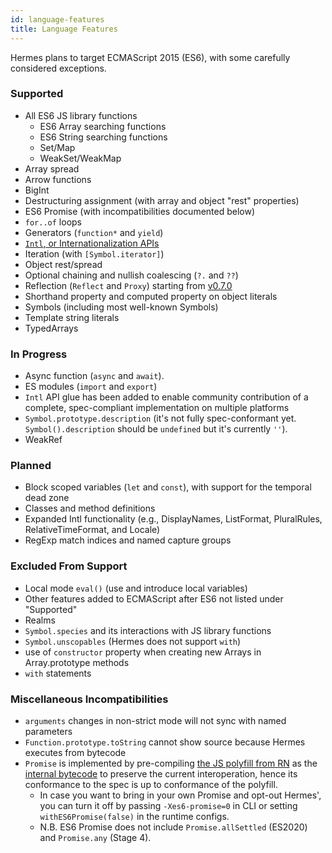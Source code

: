 ```yaml
---
id: language-features
title: Language Features
---
```


Hermes plans to target ECMAScript 2015 (ES6), with some carefully considered exceptions.

### Supported

- All ES6 JS library functions
  - ES6 Array searching functions
  - ES6 String searching functions
  - Set/Map
  - WeakSet/WeakMap
- Array spread
- Arrow functions
- BigInt
- Destructuring assignment (with array and object "rest" properties)
- ES6 Promise (with incompatibilities documented below)
- `for..of` loops
- Generators (`function*` and `yield`)
- [`Intl`, or Internationalization APIs](IntlAPIs.md)
- Iteration (with `[Symbol.iterator]`)
- Object rest/spread
- Optional chaining and nullish coalescing (`?.` and `??`)
- Reflection (`Reflect` and `Proxy`) starting from [v0.7.0](https://github.com/facebook/hermes/releases/tag/v0.7.0)
- Shorthand property and computed property on object literals
- Symbols (including most well-known Symbols)
- Template string literals
- TypedArrays

### In Progress

- Async function (`async` and `await`).
- ES modules (`import` and `export`)
- `Intl` API glue has been added to enable community contribution of a complete, spec-compliant implementation on multiple platforms
- `Symbol.prototype.description` (it's not fully spec-conformant yet. `Symbol().description` should be `undefined` but it's currently `''`).
- WeakRef

### Planned
- Block scoped variables (`let` and `const`), with support for the temporal dead zone
- Classes and method definitions
- Expanded Intl functionality (e.g., DisplayNames, ListFormat, PluralRules, RelativeTimeFormat, and Locale)
- RegExp match indices and named capture groups

### Excluded From Support

- Local mode `eval()` (use and introduce local variables)
- Other features added to ECMAScript after ES6 not listed under "Supported"
- Realms
- `Symbol.species` and its interactions with JS library functions
- `Symbol.unscopables` (Hermes does not support `with`)
- use of `constructor` property when creating new Arrays in Array.prototype methods
- `with` statements

### Miscellaneous Incompatibilities

- `arguments` changes in non-strict mode will not sync with named parameters
- `Function.prototype.toString` cannot show source because Hermes executes from bytecode
- `Promise` is implemented by pre-compiling [the JS polyfill from RN](https://github.com/facebook/react-native/blob/HEAD/Libraries/Promise.js) as the [internal bytecode](https://github.com/facebook/hermes/blob/HEAD/lib/InternalBytecode/Promise.js) to preserve the current interoperation, hence its conformance to the spec is up to conformance of the polyfill.
  - In case you want to bring in your own Promise and opt-out Hermes', you can turn it off by passing `-Xes6-promise=0` in CLI or setting `withES6Promise(false)` in the runtime configs.
  - N.B. ES6 Promise does not include `Promise.allSettled` (ES2020) and `Promise.any` (Stage 4).
